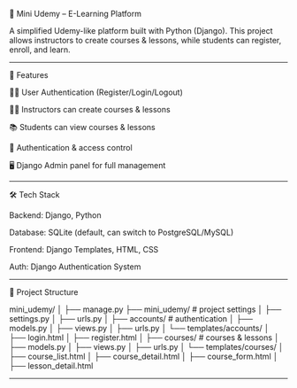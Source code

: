 📘 Mini Udemy – E-Learning Platform

A simplified Udemy-like platform built with Python (Django).
This project allows instructors to create courses & lessons, while students can register, enroll, and learn.


---

🚀 Features

👨‍🎓 User Authentication (Register/Login/Logout)

👨‍🏫 Instructors can create courses & lessons

📚 Students can view courses & lessons

🔐 Authentication & access control

🖥️ Django Admin panel for full management



---

🛠️ Tech Stack

Backend: Django, Python

Database: SQLite (default, can switch to PostgreSQL/MySQL)

Frontend: Django Templates, HTML, CSS

Auth: Django Authentication System



---

📂 Project Structure

mini_udemy/
│
├── manage.py
├── mini_udemy/           # project settings
│   ├── settings.py
│   ├── urls.py
│
├── accounts/             # authentication
│   ├── models.py
│   ├── views.py
│   ├── urls.py
│   └── templates/accounts/
│       ├── login.html
│       ├── register.html
│
├── courses/              # courses & lessons
│   ├── models.py
│   ├── views.py
│   ├── urls.py
│   └── templates/courses/
│       ├── course_list.html
│       ├── course_detail.html
│       ├── course_form.html
│       ├── lesson_detail.html


---

